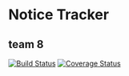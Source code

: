 # Notice Tracker

## team 8

[![Build Status](https://travis-ci.org/swsnu/swpp18-team8.png)](https://travis-ci.org/swsnu/swpp18-team8)
[![Coverage Status](https://coveralls.io/repos/github/swsnu/swpp18-team8/badge.svg)](https://coveralls.io/github/swsnu/swpp18-team8)
